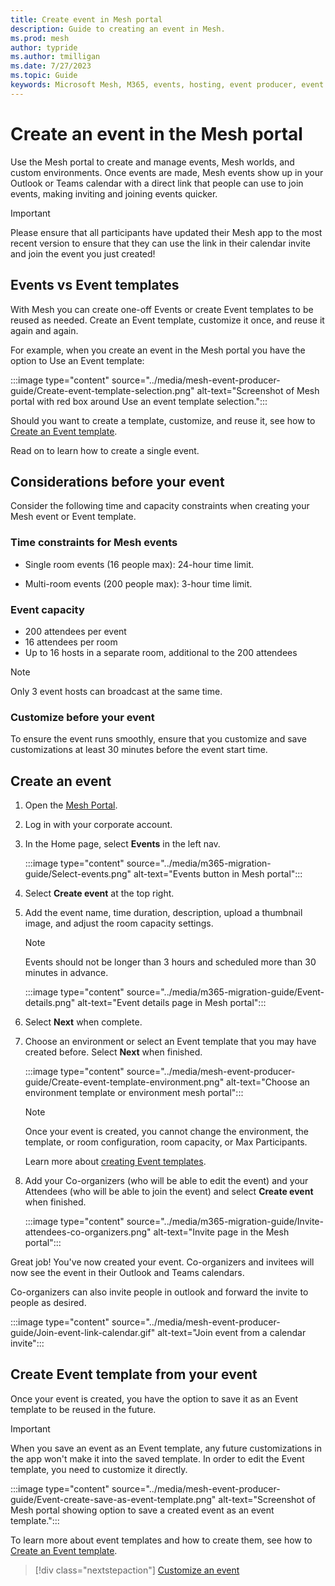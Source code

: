 ```yaml
---
title: Create event in Mesh portal
description: Guide to creating an event in Mesh.
ms.prod: mesh
author: typride
ms.author: tmilligan
ms.date: 7/27/2023
ms.topic: Guide
keywords: Microsoft Mesh, M365, events, hosting, event producer, event organizer
---
```


# Create an event in the Mesh portal

Use the Mesh portal to create and manage events, Mesh worlds, and custom environments. Once events are made, Mesh events show up in your Outlook or Teams calendar with a direct link that people can use to join events, making inviting and joining events quicker.

> [!IMPORTANT]
> Please ensure that all participants have updated their Mesh app to the most recent version to ensure that they can use the link in their calendar invite and join the event you just created!

## Events vs Event templates

With Mesh you can create one-off Events or create Event templates to be reused as needed. Create an Event template, customize it once, and reuse it again and again.

For example, when you create an event in the Mesh portal you have the option to Use an Event template:

:::image type="content" source="../media/mesh-event-producer-guide/Create-event-template-selection.png" alt-text="Screenshot of Mesh portal with red box around Use an event template selection.":::

Should you want to create a template, customize, and reuse it, see how to [Create an Event template](create-template.md).

Read on to learn how to create a single event.

## Considerations before your event

Consider the following time and capacity constraints when creating your Mesh event or Event template.

### Time constraints for Mesh events

- Single room events (16 people max): 24-hour time limit.

- Multi-room events (200 people max): 3-hour time limit.

### Event capacity

- 200 attendees per event
- 16 attendees per room
- Up to 16 hosts in a separate room, additional to the 200 attendees

> [!NOTE]
> Only 3 event hosts can broadcast at the same time.

### Customize **before** your event

To ensure the event runs smoothly, ensure that you customize and save customizations at least 30 minutes before the event start time.

## Create an event

1. Open the [Mesh Portal](https://portal.mesh.microsoft.com/).

1. Log in with your corporate account.

1. In the Home page, select **Events** in the left nav.

    :::image type="content" source="../media/m365-migration-guide/Select-events.png" alt-text="Events button in Mesh portal":::

1. Select **Create event** at the top right.

1. Add the event name, time duration, description, upload a thumbnail image, and adjust the room capacity settings.

    > [!NOTE]
    > Events should not be longer than 3 hours and scheduled more than 30 minutes in advance.

    :::image type="content" source="../media/m365-migration-guide/Event-details.png" alt-text="Event details page in Mesh portal":::

1. Select **Next** when complete.
1. Choose an environment or select an Event template that you may have created before. Select **Next** when finished.

    :::image type="content" source="../media/mesh-event-producer-guide/Create-event-template-environment.png" alt-text="Choose an environment template or environment mesh portal":::

    > [!NOTE]
    > Once your event is created, you cannot change the environment, the template, or room configuration, room capacity, or Max Participants.

    Learn more about [creating Event templates](create-template.md).

1. Add your Co-organizers (who will be able to edit the event) and your Attendees (who will be able to join the event) and select **Create event** when finished.

    :::image type="content" source="../media/m365-migration-guide/Invite-attendees-co-organizers.png" alt-text="Invite page in the Mesh portal":::

Great job! You've now created your event. Co-organizers and invitees will now see the event in their Outlook and Teams calendars.

Co-organizers can also invite people in outlook and forward the invite to people as desired.

:::image type="content" source="../media/mesh-event-producer-guide/Join-event-link-calendar.gif" alt-text="Join event from a calendar invite":::

## Create Event template from your event

Once your event is created, you have the option to save it as an Event template to be reused in the future.

> [!IMPORTANT]
> When you save an event as an Event template, any future customizations in the app won't make it into the saved template. In order to edit the Event template, you need to customize it directly.

:::image type="content" source="../media/mesh-event-producer-guide/Event-create-save-as-event-template.png" alt-text="Screenshot of Mesh portal showing option to save a created event as an event template.":::

To learn more about event templates and how to create them, see how to [Create an Event template](create-template.md).

   > [!div class="nextstepaction"]
   > [Customize an event](customize-event.md)